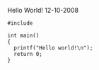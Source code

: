 Hello World!
12-10-2008

<pre><code class=language-c">#include <stdio.h>

int main()
{
  printf("Hello world!\n");
  return 0;
}
</code></pre>
